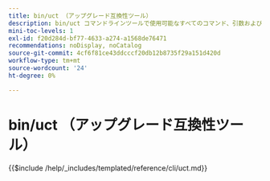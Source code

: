 ```yaml
---
title: bin/uct （アップグレード互換性ツール）
description: bin/uct コマンドラインツールで使用可能なすべてのコマンド、引数およびオプションについて説明します。
mini-toc-levels: 1
exl-id: f20d284d-bf77-4633-a274-a1568de76471
recommendations: noDisplay, noCatalog
source-git-commit: 4cf6f81ce43ddcccf20db12b8735f29a151d420d
workflow-type: tm+mt
source-wordcount: '24'
ht-degree: 0%

---
```


# bin/uct （アップグレード互換性ツール）

{{$include /help/_includes/templated/reference/cli/uct.md}}

<!-- Last updated from includes: 2025-10-17 22:10:38 -->
